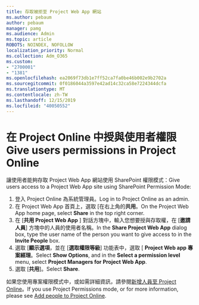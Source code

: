```yaml
---
title: 存取被拒至 Project Web App 網站
ms.author: pebaum
author: pebaum
manager: pamg
ms.audience: Admin
ms.topic: article
ROBOTS: NOINDEX, NOFOLLOW
localization_priority: Normal
ms.collection: Adm_O365
ms.custom:
- "2700001"
- "1381"
ms.openlocfilehash: ea2069f73db1e7ff52ca7fa0be46b002e9b2702a
ms.sourcegitcommit: 0f0186044a3597e42ad14c32ca58e7224344dcfa
ms.translationtype: MT
ms.contentlocale: zh-TW
ms.lasthandoff: 12/15/2019
ms.locfileid: "40050552"
---
```

# <a name="give-users-permissions-in-project-online"></a><span data-ttu-id="39bc0-102">在 Project Online 中授與使用者權限</span><span class="sxs-lookup"><span data-stu-id="39bc0-102">Give users permissions in Project Online</span></span>

<span data-ttu-id="39bc0-103">讓使用者能夠存取 Project Web App 網站使用 SharePoint 權限模式：</span><span class="sxs-lookup"><span data-stu-id="39bc0-103">Give users access to a Project Web App site using SharePoint Permission Mode:</span></span>

1. <span data-ttu-id="39bc0-104">登入 Project Online 為系統管理員。</span><span class="sxs-lookup"><span data-stu-id="39bc0-104">Log in to Project Online as an admin.</span></span>
2. <span data-ttu-id="39bc0-105">在 Project Web App 首頁上，選取 [在右上角的**共用**。</span><span class="sxs-lookup"><span data-stu-id="39bc0-105">On the Project Web App home page, select **Share** in the top right corner.</span></span>
3. <span data-ttu-id="39bc0-106">在 [**共用 Project Web App** ] 對話方塊中，輸入您想要授與存取權，在 [**邀請人員**] 方塊中的人員的使用者名稱。</span><span class="sxs-lookup"><span data-stu-id="39bc0-106">In the **Share Project Web App** dialog box, type the user name of the person you want to give access to in the **Invite People** box.</span></span>
4. <span data-ttu-id="39bc0-107">選取 [**顯示選項**，並在 [**選取權限等級**] 功能表中，選取 [ **Project Web app 專案經理**。</span><span class="sxs-lookup"><span data-stu-id="39bc0-107">Select **Show Options**, and in the **Select a permission level** menu, select **Project Managers for Project Web App**.</span></span>
5. <span data-ttu-id="39bc0-108">選取 [**共用**]。</span><span class="sxs-lookup"><span data-stu-id="39bc0-108">Select **Share**.</span></span>

<span data-ttu-id="39bc0-109">如果您使用專案權限模式中，或如需詳細資訊，請參閱[新增人員至 Project Online](https://docs.microsoft.com/projectonline/step-2-add-people-to-project-online)。</span><span class="sxs-lookup"><span data-stu-id="39bc0-109">If you use Project Permissions mode, or for more information, please see [Add people to Project Online](https://docs.microsoft.com/projectonline/step-2-add-people-to-project-online).</span></span>
